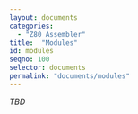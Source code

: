 ```yaml
---
layout: documents
categories: 
  - "Z80 Assembler"
title:  "Modules"
id: modules
seqno: 100
selector: documents
permalink: "documents/modules"
---
```


_TBD_